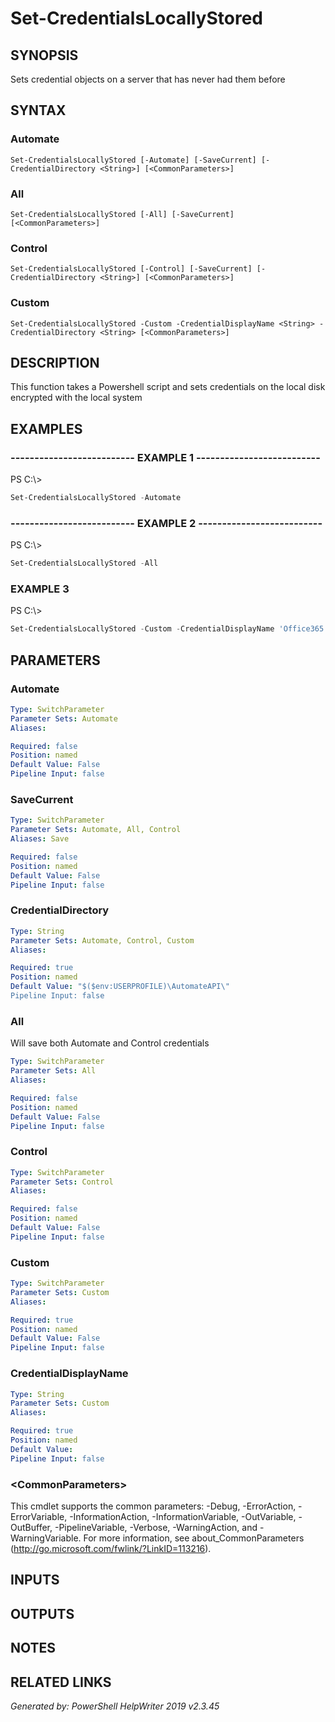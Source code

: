 ﻿# Set-CredentialsLocallyStored

## SYNOPSIS
Sets credential objects on a server that has never had them before

## SYNTAX

### Automate
```
Set-CredentialsLocallyStored [-Automate] [-SaveCurrent] [-CredentialDirectory <String>] [<CommonParameters>]
```

### All
```
Set-CredentialsLocallyStored [-All] [-SaveCurrent] [<CommonParameters>]
```

### Control
```
Set-CredentialsLocallyStored [-Control] [-SaveCurrent] [-CredentialDirectory <String>] [<CommonParameters>]
```

### Custom
```
Set-CredentialsLocallyStored -Custom -CredentialDisplayName <String> -CredentialDirectory <String> [<CommonParameters>]
```

## DESCRIPTION
This function takes a Powershell script and sets credentials on the local disk encrypted with the local system

## EXAMPLES

### -------------------------- EXAMPLE 1 --------------------------
PS C:\\\>
```powershell
Set-CredentialsLocallyStored -Automate
```

### -------------------------- EXAMPLE 2 --------------------------
PS C:\\\>
```powershell
Set-CredentialsLocallyStored -All
```

### EXAMPLE 3
PS C:\\\>
```powershell
Set-CredentialsLocallyStored -Custom -CredentialDisplayName 'Office365' -CredentialDirectory "C:\Credentials"
```

## PARAMETERS

### Automate


```yaml
Type: SwitchParameter
Parameter Sets: Automate
Aliases: 

Required: false
Position: named
Default Value: False
Pipeline Input: false
```

### SaveCurrent


```yaml
Type: SwitchParameter
Parameter Sets: Automate, All, Control
Aliases: Save

Required: false
Position: named
Default Value: False
Pipeline Input: false
```

### CredentialDirectory


```yaml
Type: String
Parameter Sets: Automate, Control, Custom
Aliases: 

Required: true
Position: named
Default Value: "$($env:USERPROFILE)\AutomateAPI\"
Pipeline Input: false
```

### All
Will save both Automate and Control credentials

```yaml
Type: SwitchParameter
Parameter Sets: All
Aliases: 

Required: false
Position: named
Default Value: False
Pipeline Input: false
```

### Control


```yaml
Type: SwitchParameter
Parameter Sets: Control
Aliases: 

Required: false
Position: named
Default Value: False
Pipeline Input: false
```

### Custom


```yaml
Type: SwitchParameter
Parameter Sets: Custom
Aliases: 

Required: true
Position: named
Default Value: False
Pipeline Input: false
```

### CredentialDisplayName


```yaml
Type: String
Parameter Sets: Custom
Aliases: 

Required: true
Position: named
Default Value: 
Pipeline Input: false
```

### \<CommonParameters\>
This cmdlet supports the common parameters: -Debug, -ErrorAction, -ErrorVariable, -InformationAction, -InformationVariable, -OutVariable, -OutBuffer, -PipelineVariable, -Verbose, -WarningAction, and -WarningVariable. For more information, see about_CommonParameters (http://go.microsoft.com/fwlink/?LinkID=113216).

## INPUTS

## OUTPUTS

## NOTES

## RELATED LINKS


*Generated by:  PowerShell HelpWriter 2019 v2.3.45*
